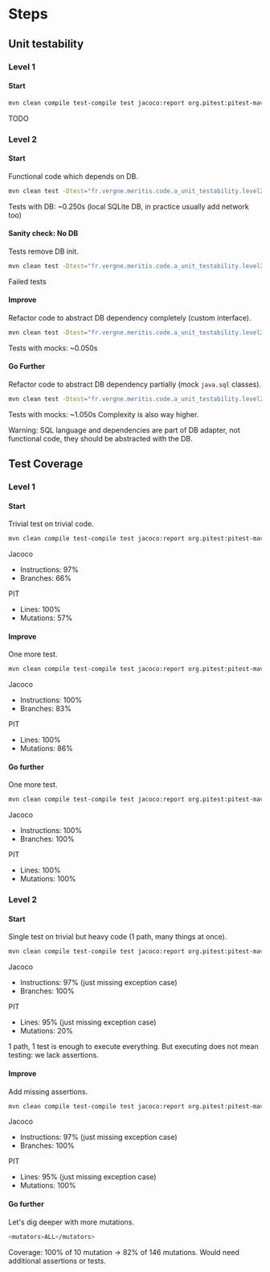 # Steps

## Unit testability

### Level 1

#### Start

```bash
mvn clean compile test-compile test jacoco:report org.pitest:pitest-maven:mutationCoverage -Dtest="fr.vergne.meritis.code.a_unit_testability.level1.A_*" -DtargetTests="fr.vergne.meritis.code.a_unit_testability.level1.A_*"
```
TODO

### Level 2

#### Start

Functional code which depends on DB.

```bash
mvn clean test -Dtest="fr.vergne.meritis.code.a_unit_testability.level2.A1_*"
```

Tests with DB: ~0.250s
(local SQLite DB, in practice usually add network too)

#### Sanity check: No DB

Tests remove DB init.

```bash
mvn clean test -Dtest="fr.vergne.meritis.code.a_unit_testability.level2.A2_*"
```

Failed tests

#### Improve

Refactor code to abstract DB dependency completely (custom interface).

```bash
mvn clean test -Dtest="fr.vergne.meritis.code.a_unit_testability.level2.B_*"
```

Tests with mocks: ~0.050s

#### Go Further

Refactor code to abstract DB dependency partially (mock `java.sql` classes).

```bash
mvn clean test -Dtest="fr.vergne.meritis.code.a_unit_testability.level2.C_*"
```

Tests with mocks: ~1.050s
Complexity is also way higher.

Warning: SQL language and dependencies are part of DB adapter, not functional code, they should be abstracted with the DB.

## Test Coverage

### Level 1

#### Start

Trivial test on trivial code.

```bash
mvn clean compile test-compile test jacoco:report org.pitest:pitest-maven:mutationCoverage -Dtest="fr.vergne.meritis.code.b_test_coverage.level1.A_*" -DtargetTests="fr.vergne.meritis.code.b_test_coverage.level1.A_*"
```

Jacoco
* Instructions: 97%
* Branches: 66%

PIT
* Lines: 100%
* Mutations: 57%

#### Improve

One more test.

```bash
mvn clean compile test-compile test jacoco:report org.pitest:pitest-maven:mutationCoverage -Dtest="fr.vergne.meritis.code.b_test_coverage.level1.B_*" -DtargetTests="fr.vergne.meritis.code.b_test_coverage.level1.B_*"
```

Jacoco
* Instructions: 100%
* Branches: 83%

PIT
* Lines: 100%
* Mutations: 86%

#### Go further

One more test.

```bash
mvn clean compile test-compile test jacoco:report org.pitest:pitest-maven:mutationCoverage -Dtest="fr.vergne.meritis.code.b_test_coverage.level1.C_*" -DtargetTests="fr.vergne.meritis.code.b_test_coverage.level1.C_*"
```

Jacoco
* Instructions: 100%
* Branches: 100%

PIT
* Lines: 100%
* Mutations: 100%

### Level 2

#### Start

Single test on trivial but heavy code (1 path, many things at once).

```bash
mvn clean compile test-compile test jacoco:report org.pitest:pitest-maven:mutationCoverage -Dtest="fr.vergne.meritis.code.b_test_coverage.level2.A_*" -DtargetTests="fr.vergne.meritis.code.b_test_coverage.level2.A_*"
```

Jacoco
* Instructions: 97% (just missing exception case)
* Branches: 100%

PIT
* Lines: 95% (just missing exception case)
* Mutations: 20%

1 path, 1 test is enough to execute everything.
But executing does not mean testing: we lack assertions.

#### Improve

Add missing assertions.

```bash
mvn clean compile test-compile test jacoco:report org.pitest:pitest-maven:mutationCoverage -Dtest="fr.vergne.meritis.code.b_test_coverage.level2.B_*" -DtargetTests="fr.vergne.meritis.code.b_test_coverage.level2.B_*"
```

Jacoco
* Instructions: 97% (just missing exception case)
* Branches: 100%

PIT
* Lines: 95% (just missing exception case)
* Mutations: 100%

#### Go further

Let's dig deeper with more mutations.

```bash
<mutators>ALL</mutators>
```

Coverage: 100% of 10 mutation -> 82% of 146 mutations.
Would need additional assertions or tests.
